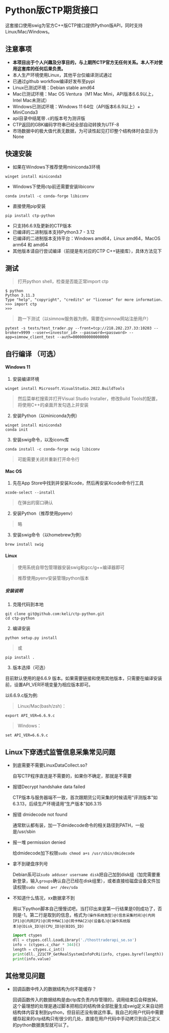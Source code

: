 # Python版CTP期货接口

这套接口使用swig为官方C++版CTP接口提供Python版API，同时支持Linux/Mac/Windows。

## 注意事项

- **本项目出于个人兴趣及分享目的，与上期所CTP官方无任何关系。本人不对使用这套库的任何后果负责。**
- 本人生产环境使用Linux，其他平台仅编译测试通过
- 已通过github workflow编译好发布至pypi
- Linux已测试环境：Debian stable amd64
- Mac已测试环境：Mac OS Ventura（M1 Mac Mini，API版本6.6.9以上，Intel Mac未测试）
- Windows已测试环境：Windows 11 64位（API版本6.6.9以上）+ MiniConda3
- api目录中结尾带`.c`的版本号为测评版
- CTP返回的GBK编码字符串已经全部自动转换为UTF-8
- 市场数据中的极大值代表无数据，为可读性起见打印整个结构体时会显示为None

## 快速安装

* 如果在Windows下推荐使用miniconda3环境
```
winget install miniconda3
```

* Windows下使用ctp前还需要安装libiconv
```
conda install -c conda-forge libiconv
```

* 直接使用pip安装
```
pip install ctp-python
```


- 只支持6.6.9及更新的CTP版本
- 已编译的二进制版本支持Python3.7 - 3.12
- 已编译的二进制版本支持平台：Windows amd64，Linux amd64，MacOS arm64 和 amd64
- 其他版本请自行尝试编译（前提是有对应的CTP C++链接库），具体方法见下

## 测试

> 打开python shell，检查是否能正常import ctp

```
$ python
Python 3.11.3
Type "help", "copyright", "credits" or "license" for more information.
>>> import ctp
>>>
```

> 跑一下测试（以simnow服务器为例，需要在simnow网站注册用户）
```
pytest -s tests/test_trader.py --front=tcp://218.202.237.33:10203 --broker=9999 --user=<investor_id> --password=<password> --app=simnow_client_test --auth=0000000000000000
```

## 自行编译 （可选）

#### Windows 11

1. 安装编译环境
```
winget install Microsoft.VisualStudio.2022.BuildTools
```
> 然后菜单栏搜索并打开Visual Studio Installer，修改Build Tools的配置，将使用C++的桌面开发勾选上并安装

2. 安装Python（以miniconda为例）
```
winget install miniconda3
conda init
```

3. 安装swig命令，以及iconv库
```
conda install -c conda-forge swig libiconv
```
>可能需要关闭并重新打开命令行

#### Mac OS

1. 先在App Store中找到并安装Xcode，然后再安装Xcode命令行工具
```
xcode-select --install
```
> 在弹出的窗口确认

2. 安装Python（推荐使用pyenv）
> 略

3. 安装swig命令（以homebrew为例）
```
brew install swig
```

#### Linux

> 使用系统自带包管理器安装swig和gcc/g++编译器即可

> 推荐使用pyenv安装管理python版本


##### 安装说明

1. 克隆代码到本地
```
git clone git@github.com:keli/ctp-python.git
cd ctp-python
```

2. 编译安装
```
python setup.py install
```
> 或
```
pip install .
```

3. 版本选择（可选）

目前默认使用的是6.6.9 版本。如果需要链接和使用其他版本，只需要在编译安装前，设置API_VER环境变量为相应版本即可。

以6.6.9.c版为例:

> Linux/Mac(bash/zsh)：
```
export API_VER=6.6.9.c
```

> Windows：
```
set API_VER=6.6.9.c
```

## Linux下穿透式监管信息采集常见问题

- 到底需要不需要LinuxDataCollect.so?

  自写CTP程序直连是不需要的，如果你不确定，那就是不需要

- 报错Decrypt handshake data failed

  CTP版本与服务器端不一致，首次跟期货公司采集的时候请用“评测版本”如6.3.13，后续生产环境请用“生产版本”如6.3.15

- 报错 dmidecode not found

  通常默认都有装，加一下dmidecode命令的相关路径到PATH，一般是/usr/sbin

- 报一堆 permission denied

  给dmidecode加下权限`sudo chmod a+s /usr/sbin/dmidecode`

- 拿不到硬盘序列号

  Debian系可以`sudo adduser username disk`把自己加到disk组（加完需要重新登录，输入`groups`确认自己已经在disk组里），或者直接给磁盘设备文件加读权限`sudo chmod a+r /dev/sda`

- 不知道什么情况，xx数据拿不到

  用以下python脚本自己慢慢试吧，当打印出来是第一行结果是0则成功了，否则是-1。第二行是取到的信息，格式为```(操作系统类型)@(信息采集时间)@(内网IP1)@(内网IP2)@(网卡MAC1)@(网卡MAC2)@(设备名)@(操作系统版本)@(Disk_ID)@(CPU_ID)@(BIOS_ID)```
  
  ```python
  import ctypes
  dll = ctypes.cdll.LoadLibrary('./thosttraderapi_se.so')
  info = (ctypes.c_char * 344)()
  length = ctypes.c_int()
  print(dll._Z21CTP_GetRealSystemInfoPcRi(info, ctypes.byref(length)))
  print(info.value)
  ```

## 其他常见问题

- 回调函数中传入的数据结构为何不能缓存？

  回调函数传入的数据结构是由ctp库负责内存管理的，调用结束后会释放掉。这个最理想的处理是通过脚本把相应的结构体全部批量生成swig定义来自动把结构体内容复制到python，但目前还没有做这件事。我自己的用户代码中需要缓存起来的ctp结构只有很少的几处，直接在用户代码中手动拷贝到自己定义的python数据类型就可以了。


